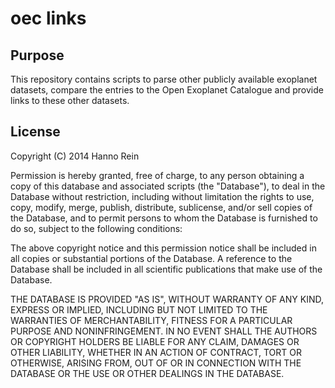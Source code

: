 oec links
==============

Purpose
-------------
This repository contains scripts to parse other publicly available exoplanet datasets, compare the entries to the Open Exoplanet Catalogue and provide links to these other datasets.


License
--------------
Copyright (C) 2014 Hanno Rein

Permission is hereby granted, free of charge, to any person obtaining a copy of this database and associated scripts (the "Database"), to deal in the Database without restriction, including without limitation the rights to use, copy, modify, merge, publish, distribute, sublicense, and/or sell copies of the Database, and to permit persons to whom the Database is furnished to do so, subject to the following conditions:

The above copyright notice and this permission notice shall be included in all copies or substantial portions of the Database.
A reference to the Database shall be included in all scientific publications that make use of the Database.

THE DATABASE IS PROVIDED "AS IS", WITHOUT WARRANTY OF ANY KIND, EXPRESS OR IMPLIED, INCLUDING BUT NOT LIMITED TO THE WARRANTIES OF MERCHANTABILITY, FITNESS FOR A PARTICULAR PURPOSE AND NONINFRINGEMENT. IN NO EVENT SHALL THE AUTHORS OR COPYRIGHT HOLDERS BE LIABLE FOR ANY CLAIM, DAMAGES OR OTHER LIABILITY, WHETHER IN AN ACTION OF CONTRACT, TORT OR OTHERWISE, ARISING FROM, OUT OF OR IN CONNECTION WITH THE DATABASE OR THE USE OR OTHER DEALINGS IN THE DATABASE.

